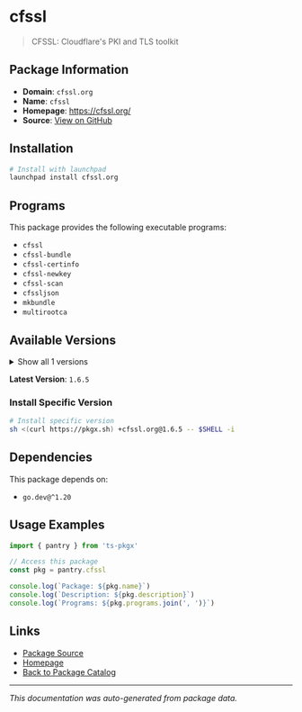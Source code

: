 # cfssl

> CFSSL: Cloudflare's PKI and TLS toolkit

## Package Information

- **Domain**: `cfssl.org`
- **Name**: `cfssl`
- **Homepage**: https://cfssl.org/
- **Source**: [View on GitHub](https://github.com/pkgxdev/pantry/tree/main/projects/cfssl.org/package.yml)

## Installation

```bash
# Install with launchpad
launchpad install cfssl.org
```

## Programs

This package provides the following executable programs:

- `cfssl`
- `cfssl-bundle`
- `cfssl-certinfo`
- `cfssl-newkey`
- `cfssl-scan`
- `cfssljson`
- `mkbundle`
- `multirootca`

## Available Versions

<details>
<summary>Show all 1 versions</summary>

- `1.6.5`

</details>

**Latest Version**: `1.6.5`

### Install Specific Version

```bash
# Install specific version
sh <(curl https://pkgx.sh) +cfssl.org@1.6.5 -- $SHELL -i
```

## Dependencies

This package depends on:

- `go.dev@^1.20`

## Usage Examples

```typescript
import { pantry } from 'ts-pkgx'

// Access this package
const pkg = pantry.cfssl

console.log(`Package: ${pkg.name}`)
console.log(`Description: ${pkg.description}`)
console.log(`Programs: ${pkg.programs.join(', ')}`)
```

## Links

- [Package Source](https://github.com/pkgxdev/pantry/tree/main/projects/cfssl.org/package.yml)
- [Homepage](https://cfssl.org/)
- [Back to Package Catalog](../../package-catalog.md)

---

*This documentation was auto-generated from package data.*
